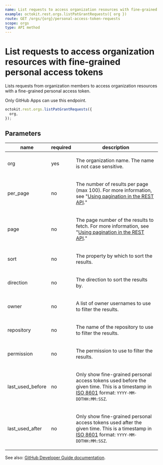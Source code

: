 ```yaml
---
name: List requests to access organization resources with fine-grained personal access tokens
example: octokit.rest.orgs.listPatGrantRequests({ org })
route: GET /orgs/{org}/personal-access-token-requests
scope: orgs
type: API method
---
```


# List requests to access organization resources with fine-grained personal access tokens

Lists requests from organization members to access organization resources with a fine-grained personal access token.

Only GitHub Apps can use this endpoint.

```js
octokit.rest.orgs.listPatGrantRequests({
  org,
});
```

## Parameters

<table>
  <thead>
    <tr>
      <th>name</th>
      <th>required</th>
      <th>description</th>
    </tr>
  </thead>
  <tbody>
    <tr><td>org</td><td>yes</td><td>

The organization name. The name is not case sensitive.

</td></tr>
<tr><td>per_page</td><td>no</td><td>

The number of results per page (max 100). For more information, see "[Using pagination in the REST API](https://docs.github.com/rest/using-the-rest-api/using-pagination-in-the-rest-api)."

</td></tr>
<tr><td>page</td><td>no</td><td>

The page number of the results to fetch. For more information, see "[Using pagination in the REST API](https://docs.github.com/rest/using-the-rest-api/using-pagination-in-the-rest-api)."

</td></tr>
<tr><td>sort</td><td>no</td><td>

The property by which to sort the results.

</td></tr>
<tr><td>direction</td><td>no</td><td>

The direction to sort the results by.

</td></tr>
<tr><td>owner</td><td>no</td><td>

A list of owner usernames to use to filter the results.

</td></tr>
<tr><td>repository</td><td>no</td><td>

The name of the repository to use to filter the results.

</td></tr>
<tr><td>permission</td><td>no</td><td>

The permission to use to filter the results.

</td></tr>
<tr><td>last_used_before</td><td>no</td><td>

Only show fine-grained personal access tokens used before the given time. This is a timestamp in [ISO 8601](https://en.wikipedia.org/wiki/ISO_8601) format: `YYYY-MM-DDTHH:MM:SSZ`.

</td></tr>
<tr><td>last_used_after</td><td>no</td><td>

Only show fine-grained personal access tokens used after the given time. This is a timestamp in [ISO 8601](https://en.wikipedia.org/wiki/ISO_8601) format: `YYYY-MM-DDTHH:MM:SSZ`.

</td></tr>
  </tbody>
</table>

See also: [GitHub Developer Guide documentation](https://docs.github.com/rest/orgs/personal-access-tokens#list-requests-to-access-organization-resources-with-fine-grained-personal-access-tokens).
